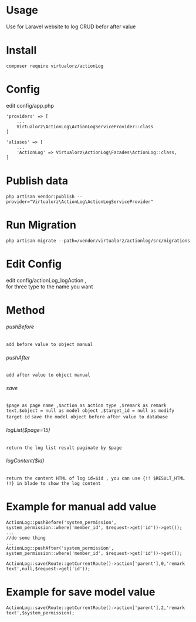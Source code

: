 # Usage
Use for Laravel website to log CRUD befor after value

# Install
    composer require virtualorz/actionLog
    
# Config
edit config/app.php
    
    'providers' => [
        ...
        Virtualorz\ActionLog\ActionLogServiceProvider::class
    ]
    
    'aliases' => [
        ...
        'ActionLog' => Virtualorz\ActionLog\Facades\ActionLog::class,
    ]
   
# Publish data
    php artisan vendor:publish --provider="Virtualorz\ActionLog\ActionLogServiceProvider"
    
# Run Migration
    php artisan migrate --path=/vendor/virtualorz/actionlog/src/migrations
    
# Edit Config
edit config/actionLog_logAction , <br />
for three type to the name you want
    
# Method

###### pushBefore
`add before value to object manual`

###### pushAfter
`add after value to object manual`

###### save
`$page as page name ,$action as action type ,$remark as remark text,$object = null as model object ,$target_id = null as modify target id`
`save the model object before after value to database`

###### logList($page=15)
`return the log list result paginate by $page`

###### logContent($id)
`return the content HTML of log id=$id , you can use {!! $RESULT_HTML !!} in blade to show the log content`

# Example for manual add value
    ActionLog::pushBefore('system_permission', system_permission::where('member_id', $request->get('id'))->get());
    ...
    //do some thing
    ...
    ActionLog::pushAfter('system_permission', system_permission::where('member_id', $request->get('id'))->get());
    
    ActionLog::save(Route::getCurrentRoute()->action['parent'],0,'remark text',null,$request->get('id'));

# Example for save model value
    ActionLog::save(Route::getCurrentRoute()->action['parent'],2,'remark text',$system_permission);
   
